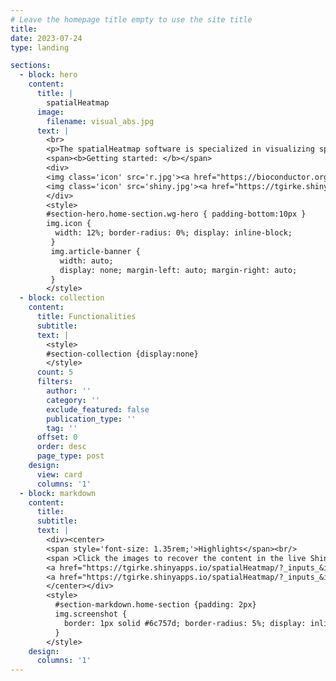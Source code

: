 ```yaml
---
# Leave the homepage title empty to use the site title
title:
date: 2023-07-24
type: landing

sections:
  - block: hero
    content:
      title: |
        spatialHeatmap
      image:
        filename: visual_abs.jpg
      text: |
        <br>
        <p>The spatialHeatmap software is specialized in visualizing spatial bulk and single cell assays in anatomical images.</p>
        <span><b>Getting started: </b></span>
        <div>
        <img class='icon' src='r.jpg'><a href="https://bioconductor.org/packages/devel/bioc/html/spatialHeatmap.html" target="_blank" style='margin:5px'>Bioconductor</a></img>
        <img class='icon' src='shiny.jpg'><a href="https://tgirke.shinyapps.io/spatialHeatmap/" target="_blank" style='margin:5px'>Shiny App</a></img>
        </div>
        <style>
        #section-hero.home-section.wg-hero { padding-bottom:10px }
        img.icon {
          width: 12%; border-radius: 0%; display: inline-block;
         }
         img.article-banner {
           width: auto;
           display: none; margin-left: auto; margin-right: auto;
         }
        </style>
  - block: collection
    content:
      title: Functionalities
      subtitle:
      text: |
        <style>
        #section-collection {display:none}
        </style>
      count: 5
      filters:
        author: ''
        category: ''
        exclude_featured: false
        publication_type: ''
        tag: ''
      offset: 0
      order: desc
      page_type: post
    design:
      view: card
      columns: '1' 
  - block: markdown
    content:
      title:
      subtitle:
      text: |
        <div><center>
        <span style='font-size: 1.35rem;'>Highlights</span><br/>
        <span >Click the images to recover the content in the live Shiny App:</span><br/>
        <a href="https://tgirke.shinyapps.io/spatialHeatmap/?_inputs_&ids=%22Apoh,Cav2%22&upl-fileIn=%22mouse_organs%22&dat-scl=%22No%22&dat-log=%22No%22&dat-normDat=%22CNF-TMM%22&shmAll-genCon=%22con%22&shmAll-scrollH=450&shmAll-scale.shm=1.1&shmAll-col.n=2&dat-sig.max=10000&dat-sig.min=-10000&dat-CV2=10000&dat-P=0&dat-A=0&scell-covisAuto-filBlkCV2=200&scell-covisAuto-filBlkCV1=0.1&scell-covisAuto-filBlkA=1&scell-covisAuto-filBlkP=0.1&scell-covisMan-filBlkCV2=200&scell-covisMan-filBlkCV1=0.1&scell-covisMan-filBlkA=1&scell-covisMan-filBlkP=0.1" target="_blank" style='margin:5px'><img class='screenshot' src='shm_bk.png' style='width: 26%;'></img></a>
        <a href="https://tgirke.shinyapps.io/spatialHeatmap/?_inputs_&ids=%22Adcy1,Actr3b%22&upl-fileIn=%22covis_mouse_brain%22&dat-scl=%22No%22&dat-log=%22No%22&dat-normDat=%22None%22&shmAll-genCon=%22gene%22&shmAll-scrollH=500&shmAll-scale.shm=1.1&shmAll-col.n=2&dat-sig.max=10000&dat-sig.min=-10000&dat-CV2=10000&dat-P=0&dat-A=0&scell-covisAuto-filBlkCV2=200&scell-covisAuto-filBlkCV1=0.1&scell-covisAuto-filBlkA=1&scell-covisAuto-filBlkP=0.1&scell-covisMan-filBlkCV2=200&scell-covisMan-filBlkCV1=0.1&scell-covisMan-filBlkA=1&scell-covisMan-filBlkP=0.1" target="_blank" style='margin:6px'><img class='screenshot' src='covis_bk.png', style='width: 45.5%;'></img></a>
        </center></div>
        <style>
          #section-markdown.home-section {padding: 2px}
          img.screenshot {
            border: 1px solid #6c757d; border-radius: 5%; display: inline-block;
          }
        </style>
    design:
      columns: '1'
---
```



